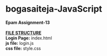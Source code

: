 # bogasaiteja-JavaScript
<b>Epam Assignment-13</b>
<br>
<br>
<b> <u>FILE STRUCTURE</u></b><br>
<b>Login Page:</b> index.html<br>
<b>js file:</b> login.js<br>
<b>css file:</b> style.css<br>

